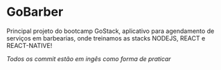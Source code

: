 # GoBarber
Principal projeto do bootcamp GoStack, aplicativo para agendamento de serviços em barbearias, onde treinamos as stacks NODEJS, REACT e REACT-NATIVE!


*Todos os commit estão em ingês como forma de praticar*
